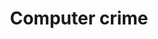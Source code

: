 ---
title: Computer crime
longTitle: 'Computer crime'
tags:
- gccommon
french:
- "[[Crime informatique]]"
usedFor:
- "[[Computer-related crime]]"
- "[[Cyber crime]]"
- "[[Cyber-crime]]"
- "[[Cybercrime]]"
- "[[Internet crime]]"
---